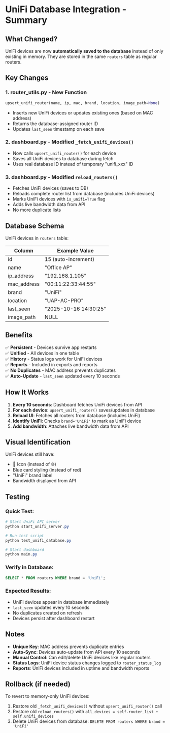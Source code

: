 # UniFi Database Integration - Summary

## What Changed?

UniFi devices are now **automatically saved to the database** instead of only existing in memory. They are stored in the same `routers` table as regular routers.

## Key Changes

### 1. **router_utils.py** - New Function
```python
upsert_unifi_router(name, ip, mac, brand, location, image_path=None)
```
- Inserts new UniFi devices or updates existing ones (based on MAC address)
- Returns the database-assigned router ID
- Updates `last_seen` timestamp on each save

### 2. **dashboard.py** - Modified `_fetch_unifi_devices()`
- Now calls `upsert_unifi_router()` for each device
- Saves all UniFi devices to database during fetch
- Uses real database ID instead of temporary "unifi_xxx" ID

### 3. **dashboard.py** - Modified `reload_routers()`
- Fetches UniFi devices (saves to DB)
- Reloads complete router list from database (includes UniFi devices)
- Marks UniFi devices with `is_unifi=True` flag
- Adds live bandwidth data from API
- No more duplicate lists

## Database Schema

UniFi devices in `routers` table:

| Column       | Example Value                      |
|--------------|------------------------------------|
| id           | 15 (auto-increment)                |
| name         | "Office AP"                        |
| ip_address   | "192.168.1.105"                    |
| mac_address  | "00:11:22:33:44:55"                |
| brand        | "UniFi"                            |
| location     | "UAP-AC-PRO"                       |
| last_seen    | "2025-10-16 14:30:25"              |
| image_path   | NULL                               |

## Benefits

✅ **Persistent** - Devices survive app restarts  
✅ **Unified** - All devices in one table  
✅ **History** - Status logs work for UniFi devices  
✅ **Reports** - Included in exports and reports  
✅ **No Duplicates** - MAC address prevents duplicates  
✅ **Auto-Update** - `last_seen` updated every 10 seconds  

## How It Works

1. **Every 10 seconds**: Dashboard fetches UniFi devices from API
2. **For each device**: `upsert_unifi_router()` saves/updates in database
3. **Reload UI**: Fetches all routers from database (includes UniFi)
4. **Identify UniFi**: Checks `brand='UniFi'` to mark as UniFi device
5. **Add bandwidth**: Attaches live bandwidth data from API

## Visual Identification

UniFi devices still have:
- 📡 Icon (instead of 🌐)
- Blue card styling (instead of red)
- "UniFi" brand label
- Bandwidth displayed from API

## Testing

### Quick Test:
```powershell
# Start UniFi API server
python start_unifi_server.py

# Run test script
python test_unifi_database.py

# Start dashboard
python main.py
```

### Verify in Database:
```sql
SELECT * FROM routers WHERE brand = 'UniFi';
```

### Expected Results:
- UniFi devices appear in database immediately
- `last_seen` updates every 10 seconds
- No duplicates created on refresh
- Devices persist after dashboard restart

## Notes

- **Unique Key**: MAC address prevents duplicate entries
- **Auto-Sync**: Devices auto-update from API every 10 seconds
- **Manual Control**: Can edit/delete UniFi devices like regular routers
- **Status Logs**: UniFi device status changes logged to `router_status_log`
- **Reports**: UniFi devices included in uptime and bandwidth reports

## Rollback (if needed)

To revert to memory-only UniFi devices:

1. Restore old `_fetch_unifi_devices()` without `upsert_unifi_router()` call
2. Restore old `reload_routers()` with `all_devices = self.router_list + self.unifi_devices`
3. Delete UniFi devices from database: `DELETE FROM routers WHERE brand = 'UniFi'`
